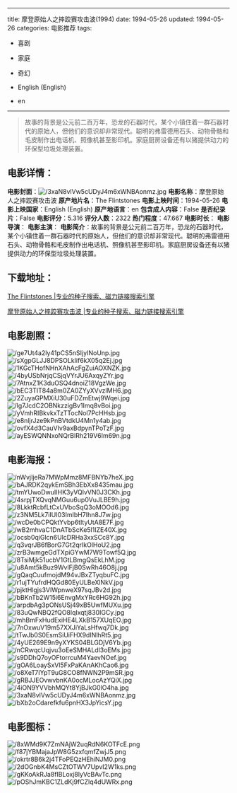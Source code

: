 
---
title: 摩登原始人之摔跤赛攻击波(1994)
date: 1994-05-26
updated: 1994-05-26
categories: 电影推荐
tags:
- 喜剧
- 家庭
- 奇幻

- English (English)
- en
---


> 故事的背景是公元前二百万年，恐龙的石器时代，某个小镇住着一群石器时代的原始人，但他们的意识却非常现代。聪明的弗雷德用石头、动物骨骼和毛皮制作出电话机、照像机甚至影印机。家庭厨房设备还有以猪提供动力的环保型垃圾处理装置。

## **电影详情**：

**电影封面**：<img src="https://image.tmdb.org/t/p/w200/3xaN8vlVw5cUDyJ4m6xWNBAonmz.jpg" alt="/3xaN8vlVw5cUDyJ4m6xWNBAonmz.jpg" title="/3xaN8vlVw5cUDyJ4m6xWNBAonmz.jpg">
**电影名称**：摩登原始人之摔跤赛攻击波
**原产地片名**：The Flintstones
**电影上映时间**：1994-05-26
**电影上映国家**：English (English)
**原产地语言**：en
**包含成人内容**：False
**是否纪录片**：False
**电影评分**：5.316
**评分人数**：2322
**热门程度**：47.667
**电影时长**：
**电影导演**：
**电影主演**：
**电影简介**：故事的背景是公元前二百万年，恐龙的石器时代，某个小镇住着一群石器时代的原始人，但他们的意识却非常现代。聪明的弗雷德用石头、动物骨骼和毛皮制作出电话机、照像机甚至影印机。家庭厨房设备还有以猪提供动力的环保型垃圾处理装置。

## **下载地址**：
[The Flintstones |专业的种子搜索、磁力链接搜索引擎](https://movie.amd794.com:2083/?search=The%20Flintstones&ordering=&mode=match_phrase&page_size=10&page=1)

[摩登原始人之摔跤赛攻击波 |专业的种子搜索、磁力链接搜索引擎](https://movie.amd794.com:2083/?search=%E6%91%A9%E7%99%BB%E5%8E%9F%E5%A7%8B%E4%BA%BA%E4%B9%8B%E6%91%94%E8%B7%A4%E8%B5%9B%E6%94%BB%E5%87%BB%E6%B3%A2&ordering=&mode=match_phrase&page_size=10&page=1)
 

## **电影剧照**：
<img src="https://image.tmdb.org/t/p/original/ge7Ut4a2ly41pCS5nSIjyINoUnp.jpg" alt="/ge7Ut4a2ly41pCS5nSIjyINoUnp.jpg" title="/ge7Ut4a2ly41pCS5nSIjyINoUnp.jpg"><img src="https://image.tmdb.org/t/p/original/sXgpGLJJ8DPSOLkIif6kX05q2Ej.jpg" alt="/sXgpGLJJ8DPSOLkIif6kX05q2Ej.jpg" title="/sXgpGLJJ8DPSOLkIif6kX05q2Ej.jpg"><img src="https://image.tmdb.org/t/p/original/1KGcTHofNHnXAhAcFgZuiAOXNZK.jpg" alt="/1KGcTHofNHnXAhAcFgZuiAOXNZK.jpg" title="/1KGcTHofNHnXAhAcFgZuiAOXNZK.jpg"><img src="https://image.tmdb.org/t/p/original/4byUSbNrjqCSjqVYrJU6AxqyZYr.jpg" alt="/4byUSbNrjqCSjqVYrJU6AxqyZYr.jpg" title="/4byUSbNrjqCSjqVYrJU6AxqyZYr.jpg"><img src="https://image.tmdb.org/t/p/original/7AtnxZ1K3duOSQ4dnoiZ18VgzWe.jpg" alt="/7AtnxZ1K3duOSQ4dnoiZ18VgzWe.jpg" title="/7AtnxZ1K3duOSQ4dnoiZ18VgzWe.jpg"><img src="https://image.tmdb.org/t/p/original/bEC3TIT84a8m0ZA0ZYyXVvzlMH6.jpg" alt="/bEC3TIT84a8m0ZA0ZYyXVvzlMH6.jpg" title="/bEC3TIT84a8m0ZA0ZYyXVvzlMH6.jpg"><img src="https://image.tmdb.org/t/p/original/2ZuyaGPMXiU30uFDZmEtwj9Wqei.jpg" alt="/2ZuyaGPMXiU30uFDZmEtwj9Wqei.jpg" title="/2ZuyaGPMXiU30uFDZmEtwj9Wqei.jpg"><img src="https://image.tmdb.org/t/p/original/lg7JcdC2OBNkzzigBv1Imq8vBoi.jpg" alt="/lg7JcdC2OBNkzzigBv1Imq8vBoi.jpg" title="/lg7JcdC2OBNkzzigBv1Imq8vBoi.jpg"><img src="https://image.tmdb.org/t/p/original/yVmhRIBkvkxTzTTocNol7PcHHsb.jpg" alt="/yVmhRIBkvkxTzTTocNol7PcHHsb.jpg" title="/yVmhRIBkvkxTzTTocNol7PcHHsb.jpg"><img src="https://image.tmdb.org/t/p/original/e8nljrJze9kPnBVtdkU4Mn1y4ab.jpg" alt="/e8nljrJze9kPnBVtdkU4Mn1y4ab.jpg" title="/e8nljrJze9kPnBVtdkU4Mn1y4ab.jpg"><img src="https://image.tmdb.org/t/p/original/ovfX4d3CauVIv9axBdpynTPoTzF.jpg" alt="/ovfX4d3CauVIv9axBdpynTPoTzF.jpg" title="/ovfX4d3CauVIv9axBdpynTPoTzF.jpg"><img src="https://image.tmdb.org/t/p/original/ayESWQNNxoNQrBlRh219V6Im69n.jpg" alt="/ayESWQNNxoNQrBlRh219V6Im69n.jpg" title="/ayESWQNNxoNQrBlRh219V6Im69n.jpg">

## **电影海报**：
<img src="https://image.tmdb.org/t/p/original/nWvjIjeRa7MWpMmz8MFBNYb7heX.jpg" alt="/nWvjIjeRa7MWpMmz8MFBNYb7heX.jpg" title="/nWvjIjeRa7MWpMmz8MFBNYb7heX.jpg"><img src="https://image.tmdb.org/t/p/original/bAJRDK2qykEmSBh3EbXx8435mau.jpg" alt="/bAJRDK2qykEmSBh3EbXx8435mau.jpg" title="/bAJRDK2qykEmSBh3EbXx8435mau.jpg"><img src="https://image.tmdb.org/t/p/original/tmYUwoDwuIIHK3yVQlvVN0J3CKh.jpg" alt="/tmYUwoDwuIIHK3yVQlvVN0J3CKh.jpg" title="/tmYUwoDwuIIHK3yVQlvVN0J3CKh.jpg"><img src="https://image.tmdb.org/t/p/original/4srpjTXQvqNMGuu6up0VuJLBE9h.jpg" alt="/4srpjTXQvqNMGuu6up0VuJLBE9h.jpg" title="/4srpjTXQvqNMGuu6up0VuJLBE9h.jpg"><img src="https://image.tmdb.org/t/p/original/8LkktRcbfLtCxUVboSqQ3oMOOd6.jpg" alt="/8LkktRcbfLtCxUVboSqQ3oMOOd6.jpg" title="/8LkktRcbfLtCxUVboSqQ3oMOOd6.jpg"><img src="https://image.tmdb.org/t/p/original/z3NM5Lk7iIUI03ImIbH7Ihn8J7w.jpg" alt="/z3NM5Lk7iIUI03ImIbH7Ihn8J7w.jpg" title="/z3NM5Lk7iIUI03ImIbH7Ihn8J7w.jpg"><img src="https://image.tmdb.org/t/p/original/wcDe0bCPQktYvbp6tltyUtA8E7F.jpg" alt="/wcDe0bCPQktYvbp6tltyUtA8E7F.jpg" title="/wcDe0bCPQktYvbp6tltyUtA8E7F.jpg"><img src="https://image.tmdb.org/t/p/original/wB2mhvaC1DnATbScKe5l1IZE40X.jpg" alt="/wB2mhvaC1DnATbScKe5l1IZE40X.jpg" title="/wB2mhvaC1DnATbScKe5l1IZE40X.jpg"><img src="https://image.tmdb.org/t/p/original/ocsb0qiGlcn6UlcDRHa3xxSCc8Y.jpg" alt="/ocsb0qiGlcn6UlcDRHa3xxSCc8Y.jpg" title="/ocsb0qiGlcn6UlcDRHa3xxSCc8Y.jpg"><img src="https://image.tmdb.org/t/p/original/q3vqrJB6fBorG7Gt2qrIkOlHoU2.jpg" alt="/q3vqrJB6fBorG7Gt2qrIkOlHoU2.jpg" title="/q3vqrJB6fBorG7Gt2qrIkOlHoU2.jpg"><img src="https://image.tmdb.org/t/p/original/zrB3wmgeGdTXpiGYwM7W9Towf5Q.jpg" alt="/zrB3wmgeGdTXpiGYwM7W9Towf5Q.jpg" title="/zrB3wmgeGdTXpiGYwM7W9Towf5Q.jpg"><img src="https://image.tmdb.org/t/p/original/8TsiMjk51ucbV1GtLBmgQsEkLhM.jpg" alt="/8TsiMjk51ucbV1GtLBmgQsEkLhM.jpg" title="/8TsiMjk51ucbV1GtLBmgQsEkLhM.jpg"><img src="https://image.tmdb.org/t/p/original/u8Amt5kBuz9WvlFjB0SwRh46O8j.jpg" alt="/u8Amt5kBuz9WvlFjB0SwRh46O8j.jpg" title="/u8Amt5kBuz9WvlFjB0SwRh46O8j.jpg"><img src="https://image.tmdb.org/t/p/original/gQaqCuufmojdM94vJBxZTyqbuFC.jpg" alt="/gQaqCuufmojdM94vJBxZTyqbuFC.jpg" title="/gQaqCuufmojdM94vJBxZTyqbuFC.jpg"><img src="https://image.tmdb.org/t/p/original/r1ujTYufrdHQGd80EyULBeXlNkV.jpg" alt="/r1ujTYufrdHQGd80EyULBeXlNkV.jpg" title="/r1ujTYufrdHQGd80EyULBeXlNkV.jpg"><img src="https://image.tmdb.org/t/p/original/pjktHlgjs3VIWpnweX97sqJBv2d.jpg" alt="/pjktHlgjs3VIWpnweX97sqJBv2d.jpg" title="/pjktHlgjs3VIWpnweX97sqJBv2d.jpg"><img src="https://image.tmdb.org/t/p/original/bBKnTb2W15i6EnvgMxYRc6HG92h.jpg" alt="/bBKnTb2W15i6EnvgMxYRc6HG92h.jpg" title="/bBKnTb2W15i6EnvgMxYRc6HG92h.jpg"><img src="https://image.tmdb.org/t/p/original/arpdbAg3pONsUSj49xB5UwfMUXu.jpg" alt="/arpdbAg3pONsUSj49xB5UwfMUXu.jpg" title="/arpdbAg3pONsUSj49xB5UwfMUXu.jpg"><img src="https://image.tmdb.org/t/p/original/83uQwNBQ2fQO8lqIxqtj830IGCy.jpg" alt="/83uQwNBQ2fQO8lqIxqtj830IGCy.jpg" title="/83uQwNBQ2fQO8lqIxqtj830IGCy.jpg"><img src="https://image.tmdb.org/t/p/original/mhBmFxHudExiHE4LXkB157XUqEO.jpg" alt="/mhBmFxHudExiHE4LXkB157XUqEO.jpg" title="/mhBmFxHudExiHE4LXkB157XUqEO.jpg"><img src="https://image.tmdb.org/t/p/original/7nOxwuV19m57XXJiYaLsHfwq7Dk.jpg" alt="/7nOxwuV19m57XXJiYaLsHfwq7Dk.jpg" title="/7nOxwuV19m57XXJiYaLsHfwq7Dk.jpg"><img src="https://image.tmdb.org/t/p/original/tTwJb0S0EsmSiUiFHX9dINlhRt5.jpg" alt="/tTwJb0S0EsmSiUiFHX9dINlhRt5.jpg" title="/tTwJb0S0EsmSiUiFHX9dINlhRt5.jpg"><img src="https://image.tmdb.org/t/p/original/4yUE269E9n9yXYKS04BLGDjV6Yb.jpg" alt="/4yUE269E9n9yXYKS04BLGDjV6Yb.jpg" title="/4yUE269E9n9yXYKS04BLGDjV6Yb.jpg"><img src="https://image.tmdb.org/t/p/original/nCRwqcUqjvu3oEeSMHALdl3oEMs.jpg" alt="/nCRwqcUqjvu3oEeSMHALdl3oEMs.jpg" title="/nCRwqcUqjvu3oEeSMHALdl3oEMs.jpg"><img src="https://image.tmdb.org/t/p/original/s9DDhQ7oyOFtorrcuM4YaevNOef.jpg" alt="/s9DDhQ7oyOFtorrcuM4YaevNOef.jpg" title="/s9DDhQ7oyOFtorrcuM4YaevNOef.jpg"><img src="https://image.tmdb.org/t/p/original/gOA6LoaySxVl5FxPaKAnAKhCao6.jpg" alt="/gOA6LoaySxVl5FxPaKAnAKhCao6.jpg" title="/gOA6LoaySxVl5FxPaKAnAKhCao6.jpg"><img src="https://image.tmdb.org/t/p/original/o8XeT7IYpT9uG8CO8fNWN2P9mSR.jpg" alt="/o8XeT7IYpT9uG8CO8fNWN2P9mSR.jpg" title="/o8XeT7IYpT9uG8CO8fNWN2P9mSR.jpg"><img src="https://image.tmdb.org/t/p/original/gRBJJEOvwvbnKA0ocMLocAzYQiX.jpg" alt="/gRBJJEOvwvbnKA0ocMLocAzYQiX.jpg" title="/gRBJJEOvwvbnKA0ocMLocAzYQiX.jpg"><img src="https://image.tmdb.org/t/p/original/4iON9YVVbhMQYt8YjBJkG0lO4ha.jpg" alt="/4iON9YVVbhMQYt8YjBJkG0lO4ha.jpg" title="/4iON9YVVbhMQYt8YjBJkG0lO4ha.jpg"><img src="https://image.tmdb.org/t/p/original/3xaN8vlVw5cUDyJ4m6xWNBAonmz.jpg" alt="/3xaN8vlVw5cUDyJ4m6xWNBAonmz.jpg" title="/3xaN8vlVw5cUDyJ4m6xWNBAonmz.jpg"><img src="https://image.tmdb.org/t/p/original/bXb2oCdarefkfu6pnHX3JpYicsY.jpg" alt="/bXb2oCdarefkfu6pnHX3JpYicsY.jpg" title="/bXb2oCdarefkfu6pnHX3JpYicsY.jpg">

## **电影图标**：
<img src="https://image.tmdb.org/t/p/original/8xWMd9K7ZmNAjW2uqRdN6KOTFcE.png" alt="/8xWMd9K7ZmNAjW2uqRdN6KOTFcE.png" title="/8xWMd9K7ZmNAjW2uqRdN6KOTFcE.png"><img src="https://image.tmdb.org/t/p/original/f87jYBMajaJpW8G5zxfqmfZwjJ5.png" alt="/f87jYBMajaJpW8G5zxfqmfZwjJ5.png" title="/f87jYBMajaJpW8G5zxfqmfZwjJ5.png"><img src="https://image.tmdb.org/t/p/original/okrtr8B6k2j4TFoPEQzHEhiNJM0.png" alt="/okrtr8B6k2j4TFoPEQzHEhiNJM0.png" title="/okrtr8B6k2j4TFoPEQzHEhiNJM0.png"><img src="https://image.tmdb.org/t/p/original/2dOGnbK4MsCZtOTWV7UpvI2W1ks.png" alt="/2dOGnbK4MsCZtOTWV7UpvI2W1ks.png" title="/2dOGnbK4MsCZtOTWV7UpvI2W1ks.png"><img src="https://image.tmdb.org/t/p/original/gKKoAkRJa8fIBLoxj8lyVcBAvTc.png" alt="/gKKoAkRJa8fIBLoxj8lyVcBAvTc.png" title="/gKKoAkRJa8fIBLoxj8lyVcBAvTc.png"><img src="https://image.tmdb.org/t/p/original/pOShJmKBC1ZLdKj9fCZlq4dUWRx.png" alt="/pOShJmKBC1ZLdKj9fCZlq4dUWRx.png" title="/pOShJmKBC1ZLdKj9fCZlq4dUWRx.png">
